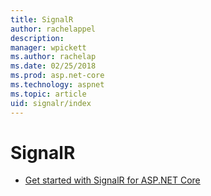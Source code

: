 ```yaml
---
title: SignalR
author: rachelappel
description: 
manager: wpickett
ms.author: rachelap
ms.date: 02/25/2018
ms.prod: asp.net-core
ms.technology: aspnet
ms.topic: article
uid: signalr/index
---
```

# SignalR

* [Get started with SignalR for ASP.NET Core](get-started-signalr-core.md)
